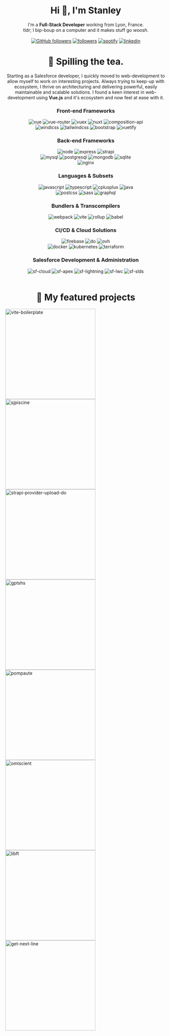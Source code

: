 
<!------------- Introduction ------------->
<h1 align="center">Hi 👋, I'm Stanley</h1>
<p align="center">
  I'm a <strong>Full-Stack Developer</strong> working from Lyon, France.<br/>
  tldr; I bip-boup on a computer and it makes stuff go <i>woosh</i>.<br/>
  <br/>
  <!-- Stars -->
  <a href="https://github.com/shorwood?tab=repositories&sort=stargazers"><img alt="GitHub followers" src="https://custom-icon-badges.herokuapp.com/badge/dynamic/json?logo=star&color=55960c&labelColor=488207&label=Stars&style=for-the-badge&query=%24.stars&url=https://api.github-star-counter.workers.dev/user/shorwood"/></a>
  <!-- Followers -->
  <a href="https://github.com/shorwood"><img alt="followers" title="Follow me on Github" src="https://custom-icon-badges.herokuapp.com/github/followers/shorwood?color=236ad3&labelColor=1155ba&style=for-the-badge&logo=person-add&label=Follow&logoColor=white"/></a>
  <!-- Spotify -->
  <a href="https://open.spotify.com/user/21iem47h4urcr56ycr5hlapky"><img alt="spotify" title="Spotify Profile" src="https://img.shields.io/badge/Spotify-1ED760?&style=for-the-badge&logo=spotify&logoColor=white"></a>
  <!-- LinkedIn -->
  <a href="https://www.linkedin.com/in/shorwood/"><img alt="linkedin" title="LinkedIn Profile" src="https://img.shields.io/badge/LinkedIn-0077B5?style=for-the-badge&logo=linkedin&logoColor=white"></a>
</p>

<!------------- Badge ------------->
<h1 align="center">🍵 Spilling the tea.</h1>
<p align="center">
  Starting as a Salesforce developer, I quickly moved to web-development to allow myself to work on interesting projects.
  Always trying to keep-up with ecosystem, I thrive on architecturing and delivering powerful, easily maintainable and scalable
  solutions. I found a keen interest in web-development using <strong>Vue.js</strong> and it's ecosystem and now feel at ease with it.
</p>

<h3 align="center">Front-end Frameworks</h3>
<p align="center">
  <img alt="vue" title="Vue 2/3" src="https://img.shields.io/badge/Vue_2\3-35495E?style=for-the-badge&logo=vue.js&logoColor=4FC08D">
  <img alt="vue-router" title="Vue Router 3/4" src="https://img.shields.io/badge/Vue_Router_3\4-35495E?style=for-the-badge&logo=vue.js&logoColor=4FC08D">
  <img alt="vuex" title="Vuex" src="https://img.shields.io/badge/Vuex-35495E?style=for-the-badge&logo=vue.js&logoColor=4FC08D">
  <img alt="nuxt" title="Nuxt" src="https://img.shields.io/badge/Nuxt.js-35495E?style=for-the-badge&logo=nuxt.js&logoColor=4FC08D">
  <img alt="composition-api" title="Vue Composition-API" src="https://img.shields.io/badge/Composition_API-35495E?style=for-the-badge&logo=vue.js&logoColor=4FC08D">
  <br/>
  <img alt="windicss" title="WindiCSS" src="https://img.shields.io/badge/WindiCSS-0D9DDD?style=for-the-badge&logo=windi-css&logoColor=white">
  <img alt="tailwindcss" title="TailwindCSS" src="https://img.shields.io/badge/TailwindCSS-15B3C0?style=for-the-badge&logo=tailwind-css&logoColor=white">
  <img alt="bootstrap" title="Bootstrap" src="https://img.shields.io/badge/Bootstrap-563D7C?style=for-the-badge&logo=bootstrap&logoColor=white">
  <img alt="vuetify" title="Vuetify" src="https://img.shields.io/badge/Vuetify-158FE9?style=for-the-badge&logo=vuetify&logoColor=white">
</h3>

<h3 align="center">Back-end Frameworks</h3>
<p align="center">
  <img alt="node" title="NodeJS" src="https://img.shields.io/badge/Node.js-43853D?style=for-the-badge&logo=node.js&logoColor=white">
  <img alt="express" title="ExpressJS" src="https://img.shields.io/badge/Express.js-404D59?style=for-the-badge&logo=express&logoColor=white">
  <img alt="strapi" title="Strapi" src="https://img.shields.io/badge/Strapi-1E1D80?style=for-the-badge&logo=strapi&logoColor=white">
  <br/>
  <img alt="mysql" title="MySQL" src="https://img.shields.io/badge/MySQL-07405E?style=for-the-badge&logo=mysql&logoColor=white">
  <img alt="postgresql" title="PostgreSQL" src="https://img.shields.io/badge/PostgreSQL-316192?style=for-the-badge&logo=postgresql&logoColor=white">
  <img alt="mongodb" title="MongoDB" src="https://img.shields.io/badge/MongoDB-4EA94B?style=for-the-badge&logo=mongodb&logoColor=white">
  <img alt="sqlite" title="SQLite" src="https://img.shields.io/badge/SQLite-07405E?style=for-the-badge&logo=sqlite&logoColor=white">
  <br/>
  <img alt="nginx" title="Nginx" src="https://img.shields.io/badge/Nginx-008D36?style=for-the-badge&logo=nginx&logoColor=white">
</h3>

<h3 align="center">Languages & Subsets</h3>
<p align="center">
  <img alt="javascript" title="JavaScript" src="https://img.shields.io/badge/JavaScript-F7DF1E?style=for-the-badge&logo=javascript&logoColor=black">
  <img alt="typescript" title="TypeScript" src="https://img.shields.io/badge/TypeScript-007ACC?style=for-the-badge&logo=typescript&logoColor=white">
  <img alt="cplusplus" title="C\C++" src="https://img.shields.io/badge/C\C%2B%2B-00599C?style=for-the-badge&logo=c%2B%2B&logoColor=white">
  <img alt="java" title="Java" src="https://img.shields.io/badge/Java-D0350D?style=for-the-badge&logo=java&logoColor=white">
  <br/>
  <img alt="postcss" title="PostCSS" src="https://img.shields.io/badge/PostCSS-D23709?style=for-the-badge&logo=postcss&logoColor=white">
  <img alt="sass" title="Sass/Scss" src="https://img.shields.io/badge/Sass\Scss-563D7C?style=for-the-badge&logo=sass&logoColor=white">
  <img alt="graphql" title="GraphQL" src="https://img.shields.io/badge/GraphQL-D932A2?style=for-the-badge&logo=graphql&logoColor=white">
</h3>

<h3 align="center">Bundlers & Transcompilers</h3>
<p align="center">
  <img alt="webpack" title="Webpack" src="https://img.shields.io/badge/Webpack-1B72B6?style=for-the-badge&logo=webpack&logoColor=white">
  <img alt="vite" title="Vite" src="https://img.shields.io/badge/Vite-404D59?style=for-the-badge&logo=vite&logoColor=white">
  <img alt="rollup" title="Rollup" src="https://img.shields.io/badge/Rollup.js-404D59?style=for-the-badge&logo=rollup.js&logoColor=white">
  <img alt="babel" title="Babel" src="https://img.shields.io/badge/Babel-404D59?style=for-the-badge&logo=babel&logoColor=white">
</h3>

<h3 align="center">CI/CD & Cloud Solutions</h3>
<p align="center">
  <img alt="firebase" title="Firebase" src="https://img.shields.io/badge/Firebase-0393D9?style=for-the-badge&logo=firebase&logoColor=F2C22C">
  <img alt="do" title="Digital Ocean" src="https://img.shields.io/badge/Digital_Ocean-0079F2?style=for-the-badge&logo=digitalocean&logoColor=white">
  <img alt="ovh" title="OVH" src="https://img.shields.io/badge/OVH-114066?style=for-the-badge&logo=ovh&logoColor=white">
  <br/>
  <img alt="docker" title="Docker" src="https://img.shields.io/badge/Docker-0095D1?style=for-the-badge&logo=docker&logoColor=white">
  <img alt="kubernetes" title="Kubernetes" src="https://img.shields.io/badge/Kubernetes-3068D9?style=for-the-badge&logo=kubernetes&logoColor=white">
  <img alt="terraform" title="Terraform" src="https://img.shields.io/badge/Terraform-5A40DD?style=for-the-badge&logo=terraform&logoColor=white">
</h3>

<h3 align="center">Salesforce Development & Administration</h3>
<p align="center">
  <img alt="sf-cloud" title="Salesforce Admin" src="https://img.shields.io/badge/Salesforce_Admin-1998D0?style=for-the-badge&logo=salesforce&logoColor=white">
  <img alt="sf-apex" title="Apex" src="https://img.shields.io/badge/Apex-1998D0?style=for-the-badge&logo=salesforce&logoColor=white">
  <img alt="sf-lightning" title="Lightning" src="https://img.shields.io/badge/Lightning-1998D0?style=for-the-badge&logo=salesforce&logoColor=white">
  <img alt="sf-lwc" title="Lightning Web Component" src="https://img.shields.io/badge/LWC-1998D0?style=for-the-badge&logo=salesforce&logoColor=white">
  <img alt="sf-slds" title="Salesforce Lightning Design System" src="https://img.shields.io/badge/SLDS-1998D0?style=for-the-badge&logo=salesforce&logoColor=white">
</h3>
<br/><br/>

<!------------- Projects ------------->
<h1 align="center">📁 My featured projects</h3>
<p align="left">
  <!-- hsjm-io/vite-boilerplate -->
  <a href="https://github.com/hsjm-io/vite-boilerplate"><img width="282" src="https://denvercoder1-github-readme-stats.vercel.app/api/pin/?username=hsjm-io&repo=vite-boilerplate&theme=react&bg_color=1F222E&title_color=8FBCBB&icon_color=F8D866&hide_border=true&show_icons=false" alt="vite-boilerplate"></a>
  <!-- hsjm-io/sjpiscine -->
  <a href="https://github.com/hsjm-io/sjpiscine"><img width="282" src="https://denvercoder1-github-readme-stats.vercel.app/api/pin/?username=hsjm-io&repo=sjpiscine&theme=react&bg_color=1F222E&title_color=8FBCBB&icon_color=F8D866&hide_border=true&show_icons=false" alt="sjpiscine"></a>
  <!-- shorwood/strapi-provider-upload-do -->
  <a href="https://github.com/shorwood/strapi-provider-upload-do"><img width="282" src="https://denvercoder1-github-readme-stats.vercel.app/api/pin/?username=shorwood&repo=strapi-provider-upload-do&theme=react&bg_color=1F222E&title_color=8FBCBB&icon_color=F8D866&hide_border=true&show_icons=false" alt="strapi-provider-upload-do"></a>
  <!-- shorwood/gptsh -->
  <a href="https://github.com/shorwood/gptsh"><img width="282" src="https://denvercoder1-github-readme-stats.vercel.app/api/pin/?username=shorwood&repo=gptsh&theme=react&bg_color=1F222E&title_color=8FBCBB&icon_color=F8D866&hide_border=true&show_icons=false" alt="gptshs"></a>
  <!-- shorwood/pompaute -->
  <a href="https://github.com/shorwood/pompaute"><img width="282" src="https://denvercoder1-github-readme-stats.vercel.app/api/pin/?username=shorwood&repo=pompaute&theme=react&bg_color=1F222E&title_color=8FBCBB&icon_color=F8D866&hide_border=true&show_icons=false" alt="pompaute"></a>
  <!-- shorwood/omniscient -->
  <a href="https://github.com/shorwood/omiscient"><img width="282" src="https://denvercoder1-github-readme-stats.vercel.app/api/pin/?username=shorwood&repo=omiscient&theme=react&bg_color=1F222E&title_color=8FBCBB&icon_color=F8D866&hide_border=true&show_icons=false" alt="omiscient"></a>
  <!-- shorwood/libft -->
  <a href="https://github.com/shorwood/libft"><img width="282" src="https://denvercoder1-github-readme-stats.vercel.app/api/pin/?username=shorwood&repo=libft&theme=react&bg_color=1F222E&title_color=8FBCBB&icon_color=F8D866&hide_border=true&show_icons=false" alt="libft"></a>
  <!-- shorwood/get-next-line -->
  <a href="https://github.com/shorwood/get-next-line"><img width="282" src="https://denvercoder1-github-readme-stats.vercel.app/api/pin/?username=shorwood&repo=get-next-line&theme=react&bg_color=1F222E&title_color=8FBCBB&icon_color=F8D866&hide_border=true&show_icons=false" alt="get-next-line"></a>
</p>
